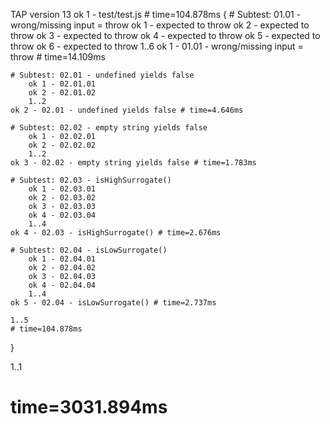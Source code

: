 TAP version 13
ok 1 - test/test.js # time=104.878ms {
    # Subtest: 01.01 - wrong/missing input = throw
        ok 1 - expected to throw
        ok 2 - expected to throw
        ok 3 - expected to throw
        ok 4 - expected to throw
        ok 5 - expected to throw
        ok 6 - expected to throw
        1..6
    ok 1 - 01.01 - wrong/missing input = throw # time=14.109ms
    
    # Subtest: 02.01 - undefined yields false
        ok 1 - 02.01.01
        ok 2 - 02.01.02
        1..2
    ok 2 - 02.01 - undefined yields false # time=4.646ms
    
    # Subtest: 02.02 - empty string yields false
        ok 1 - 02.02.01
        ok 2 - 02.02.02
        1..2
    ok 3 - 02.02 - empty string yields false # time=1.783ms
    
    # Subtest: 02.03 - isHighSurrogate()
        ok 1 - 02.03.01
        ok 2 - 02.03.02
        ok 3 - 02.03.03
        ok 4 - 02.03.04
        1..4
    ok 4 - 02.03 - isHighSurrogate() # time=2.676ms
    
    # Subtest: 02.04 - isLowSurrogate()
        ok 1 - 02.04.01
        ok 2 - 02.04.02
        ok 3 - 02.04.03
        ok 4 - 02.04.04
        1..4
    ok 5 - 02.04 - isLowSurrogate() # time=2.737ms
    
    1..5
    # time=104.878ms
}

1..1
# time=3031.894ms
